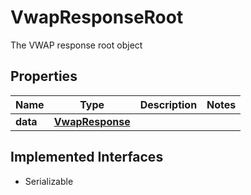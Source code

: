

# VwapResponseRoot

The VWAP response root object

## Properties

Name | Type | Description | Notes
------------ | ------------- | ------------- | -------------
**data** | [**VwapResponse**](VwapResponse.md) |  | 


## Implemented Interfaces

* Serializable


